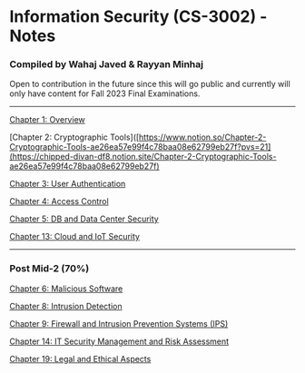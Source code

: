 # Information Security (CS-3002) - Notes

### Compiled by Wahaj Javed & Rayyan Minhaj

Open to contribution in the future since this will go public and currently will only have content for Fall 2023 Final Examinations.

---

[Chapter 1: Overview]([https://www.notion.so/Chapter-1-Overview-c82411f496ed457b9d261328926233e5?pvs=21](https://chipped-divan-df8.notion.site/Chapter-1-Overview-c82411f496ed457b9d261328926233e5))

[Chapter 2: Cryptographic Tools]([https://www.notion.so/Chapter-2-Cryptographic-Tools-ae26ea57e99f4c78baa08e62799eb27f?pvs=21](https://chipped-divan-df8.notion.site/Chapter-2-Cryptographic-Tools-ae26ea57e99f4c78baa08e62799eb27f)

[Chapter 3: User Authentication](https://www.notion.so/Chapter-3-User-Authentication-7ad44ba8b5484ba0a1f99beb674aed41?pvs=21)

[Chapter 4: Access Control](https://www.notion.so/Chapter-4-Access-Control-195ab653ec784ff2aeabf8db80c43b39?pvs=21)

[Chapter 5: DB and Data Center Security](https://www.notion.so/Chapter-5-DB-and-Data-Center-Security-1d27f456488945aead38fa5f012e0e78?pvs=21)

[Chapter 13: Cloud and IoT Security](https://www.notion.so/Chapter-13-Cloud-and-IoT-Security-eabb4ec6fadd442e8ddaa38170555a79?pvs=21)

---

### Post Mid-2 (70%)

[Chapter 6: Malicious Software ](https://www.notion.so/Chapter-6-Malicious-Software-ef2cd8093f9c4d5db84c58ee80ddb99b?pvs=21)

[Chapter 8: Intrusion Detection](https://www.notion.so/Chapter-8-Intrusion-Detection-da387ee68bbe41e0b5dc0e9ed1a01a47?pvs=21)

[Chapter 9: Firewall and Intrusion Prevention Systems (IPS)](https://www.notion.so/Chapter-9-Firewall-and-Intrusion-Prevention-Systems-IPS-1cffca1274b449a2b6d5c38a40a5bf6b?pvs=21)

[Chapter 14: IT Security Management and Risk Assessment](https://www.notion.so/Chapter-14-IT-Security-Management-and-Risk-Assessment-d2758bd881494d698d8e397db9c4548d?pvs=21)

[Chapter 19: Legal and Ethical Aspects](https://www.notion.so/Chapter-19-Legal-and-Ethical-Aspects-8d55ebf7c431483f8862524952234f87?pvs=21)
